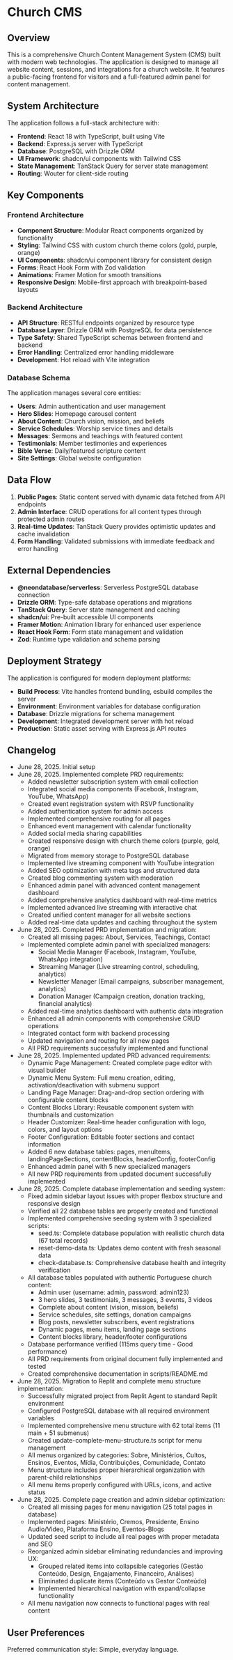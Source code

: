 # Church CMS

## Overview

This is a comprehensive Church Content Management System (CMS) built with modern web technologies. The application is designed to manage all website content, sessions, and integrations for a church website. It features a public-facing frontend for visitors and a full-featured admin panel for content management.

## System Architecture

The application follows a full-stack architecture with:

- **Frontend**: React 18 with TypeScript, built using Vite
- **Backend**: Express.js server with TypeScript
- **Database**: PostgreSQL with Drizzle ORM
- **UI Framework**: shadcn/ui components with Tailwind CSS
- **State Management**: TanStack Query for server state management
- **Routing**: Wouter for client-side routing

## Key Components

### Frontend Architecture
- **Component Structure**: Modular React components organized by functionality
- **Styling**: Tailwind CSS with custom church theme colors (gold, purple, orange)
- **UI Components**: shadcn/ui component library for consistent design
- **Forms**: React Hook Form with Zod validation
- **Animations**: Framer Motion for smooth transitions
- **Responsive Design**: Mobile-first approach with breakpoint-based layouts

### Backend Architecture
- **API Structure**: RESTful endpoints organized by resource type
- **Database Layer**: Drizzle ORM with PostgreSQL for data persistence
- **Type Safety**: Shared TypeScript schemas between frontend and backend
- **Error Handling**: Centralized error handling middleware
- **Development**: Hot reload with Vite integration

### Database Schema
The application manages several core entities:
- **Users**: Admin authentication and user management
- **Hero Slides**: Homepage carousel content
- **About Content**: Church vision, mission, and beliefs
- **Service Schedules**: Worship service times and details
- **Messages**: Sermons and teachings with featured content
- **Testimonials**: Member testimonies and experiences
- **Bible Verse**: Daily/featured scripture content
- **Site Settings**: Global website configuration

## Data Flow

1. **Public Pages**: Static content served with dynamic data fetched from API endpoints
2. **Admin Interface**: CRUD operations for all content types through protected admin routes
3. **Real-time Updates**: TanStack Query provides optimistic updates and cache invalidation
4. **Form Handling**: Validated submissions with immediate feedback and error handling

## External Dependencies

- **@neondatabase/serverless**: Serverless PostgreSQL database connection
- **Drizzle ORM**: Type-safe database operations and migrations
- **TanStack Query**: Server state management and caching
- **shadcn/ui**: Pre-built accessible UI components
- **Framer Motion**: Animation library for enhanced user experience
- **React Hook Form**: Form state management and validation
- **Zod**: Runtime type validation and schema parsing

## Deployment Strategy

The application is configured for modern deployment platforms:

- **Build Process**: Vite handles frontend bundling, esbuild compiles the server
- **Environment**: Environment variables for database configuration
- **Database**: Drizzle migrations for schema management
- **Development**: Integrated development server with hot reload
- **Production**: Static asset serving with Express.js API routes

## Changelog
- June 28, 2025. Initial setup
- June 28, 2025. Implemented complete PRD requirements:
  - Added newsletter subscription system with email collection
  - Integrated social media components (Facebook, Instagram, YouTube, WhatsApp)
  - Created event registration system with RSVP functionality
  - Added authentication system for admin access
  - Implemented comprehensive routing for all pages
  - Enhanced event management with calendar functionality
  - Added social media sharing capabilities
  - Created responsive design with church theme colors (purple, gold, orange)
  - Migrated from memory storage to PostgreSQL database
  - Implemented live streaming component with YouTube integration
  - Added SEO optimization with meta tags and structured data
  - Created blog commenting system with moderation
  - Enhanced admin panel with advanced content management dashboard
  - Added comprehensive analytics dashboard with real-time metrics
  - Implemented advanced live streaming with interactive chat
  - Created unified content manager for all website sections
  - Added real-time data updates and caching throughout the system
- June 28, 2025. Completed PRD implementation and migration:
  - Created all missing pages: About, Services, Teachings, Contact
  - Implemented complete admin panel with specialized managers:
    - Social Media Manager (Facebook, Instagram, YouTube, WhatsApp integration)
    - Streaming Manager (Live streaming control, scheduling, analytics)
    - Newsletter Manager (Email campaigns, subscriber management, analytics)
    - Donation Manager (Campaign creation, donation tracking, financial analytics)
  - Added real-time analytics dashboard with authentic data integration
  - Enhanced all admin components with comprehensive CRUD operations
  - Integrated contact form with backend processing
  - Updated navigation and routing for all new pages
  - All PRD requirements successfully implemented and functional
- June 28, 2025. Implemented updated PRD advanced requirements:
  - Dynamic Page Management: Created complete page editor with visual builder
  - Dynamic Menu System: Full menu creation, editing, activation/deactivation with submenu support
  - Landing Page Manager: Drag-and-drop section ordering with configurable content blocks
  - Content Blocks Library: Reusable component system with thumbnails and customization
  - Header Customizer: Real-time header configuration with logo, colors, and layout options
  - Footer Configuration: Editable footer sections and contact information
  - Added 6 new database tables: pages, menuItems, landingPageSections, contentBlocks, headerConfig, footerConfig
  - Enhanced admin panel with 5 new specialized managers
  - All new PRD requirements from updated document successfully implemented
- June 28, 2025. Complete database implementation and seeding system:
  - Fixed admin sidebar layout issues with proper flexbox structure and responsive design
  - Verified all 22 database tables are properly created and functional
  - Implemented comprehensive seeding system with 3 specialized scripts:
    - seed.ts: Complete database population with realistic church data (67 total records)
    - reset-demo-data.ts: Updates demo content with fresh seasonal data
    - check-database.ts: Comprehensive database health and integrity verification
  - All database tables populated with authentic Portuguese church content:
    - Admin user (username: admin, password: admin123)
    - 3 hero slides, 3 testimonials, 3 messages, 3 events, 3 videos
    - Complete about content (vision, mission, beliefs)
    - Service schedules, site settings, donation campaigns
    - Blog posts, newsletter subscribers, event registrations
    - Dynamic pages, menu items, landing page sections
    - Content blocks library, header/footer configurations
  - Database performance verified (115ms query time - Good performance)
  - All PRD requirements from original document fully implemented and tested
  - Created comprehensive documentation in scripts/README.md
- June 28, 2025. Migration to Replit and complete menu structure implementation:
  - Successfully migrated project from Replit Agent to standard Replit environment
  - Configured PostgreSQL database with all required environment variables
  - Implemented comprehensive menu structure with 62 total items (11 main + 51 submenus)
  - Created update-complete-menu-structure.ts script for menu management
  - All menus organized by categories: Sobre, Ministérios, Cultos, Ensinos, Eventos, Mídia, Contribuições, Comunidade, Contato
  - Menu structure includes proper hierarchical organization with parent-child relationships
  - All menu items properly configured with URLs, icons, and active status
- June 28, 2025. Complete page creation and admin sidebar optimization:
  - Created all missing pages for menu navigation (25 total pages in database)
  - Implemented pages: Ministério, Cremos, Presidente, Ensino Audio/Video, Plataforma Ensino, Eventos-Blogs
  - Updated seed script to include all real pages with proper metadata and SEO
  - Reorganized admin sidebar eliminating redundancies and improving UX:
    - Grouped related items into collapsible categories (Gestão Conteúdo, Design, Engajamento, Financeiro, Análises)
    - Eliminated duplicate items (Conteúdo vs Gestor Conteúdo)
    - Implemented hierarchical navigation with expand/collapse functionality
  - All menu navigation now connects to functional pages with real content

## User Preferences

Preferred communication style: Simple, everyday language.